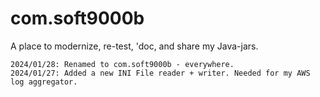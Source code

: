 # com.soft9000b
A place to modernize, re-test, 'doc, and share my Java-jars.

```
2024/01/28: Renamed to com.soft9000b - everywhere.
2024/01/27: Added a new INI File reader + writer. Needed for my AWS log aggregator.
```
